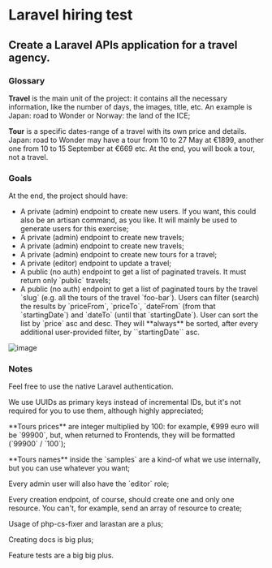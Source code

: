 # Laravel hiring test

## Create a Laravel APIs application for a travel agency.
### Glossary
<p> <b>Travel</b> is the main unit of the project: it contains all the necessary information, like the number of days, the images, title, etc. An example is Japan: road to Wonder or Norway: the land of the ICE;
</p>
<p> <b>Tour</b> is a specific dates-range of a travel with its own price and details. Japan: road to Wonder may have a tour from 10 to 27 May at €1899, another one from 10 to 15 September at €669 etc. At the end, you will book a tour, not a travel.
</p>

### Goals
<p>At the end, the project should have:</p>
<ul>
<li>A private (admin) endpoint to create new users. If you want, this could also be an artisan command, as you like. It will mainly be used to generate users for this exercise;</li>
<li>A private (admin) endpoint to create new travels;</li>
<li>A private (admin) endpoint to create new travels;</li>
<li>A private (admin) endpoint to create new tours for a travel;</li>
<li>A private (editor) endpoint to update a travel;</li>
<li>A public (no auth) endpoint to get a list of paginated travels. It must return only `public` travels;</li>
<li>A public (no auth) endpoint to get a list of paginated tours by the travel `slug` (e.g. all the tours of the travel `foo-bar`). Users can filter (search) the results by `priceFrom`, `priceTo`, `dateFrom` (from that `startingDate`) and `dateTo` (until that `startingDate`). User can sort the list by `price` asc and desc. They will **always** be sorted, after every additional user-provided filter, by ``startingDate`` asc.
    </li>
    </ul>

![image](https://github.com/hareom284/laravelmentorshiptest/assets/64596861/7e001cb0-870d-42bb-8173-efcb4fc134e3)


### Notes
<p>Feel  free to use the native Laravel authentication.</p>
<p>We use UUIDs as primary keys instead of incremental IDs, but it's not required for you to use them, although highly appreciated;</p>
<p> **Tours prices** are integer multiplied by 100: for example, €999 euro will be `99900`, but, when returned to Frontends, they will be formatted (`99900` / `100`);</p>
<p>**Tours names** inside the `samples` are a kind-of what we use internally, but you can use whatever you want;
<P>Every admin user will also have the `editor` role;</p>
<p>Every creation endpoint, of course, should create one and only one resource. You can't, for example, send an array of resource to create;</p>
<p>Usage of php-cs-fixer and larastan are a plus;</p>
<p>Creating docs is big plus;</p>
<p>
Feature tests are a big big plus.
</p>
